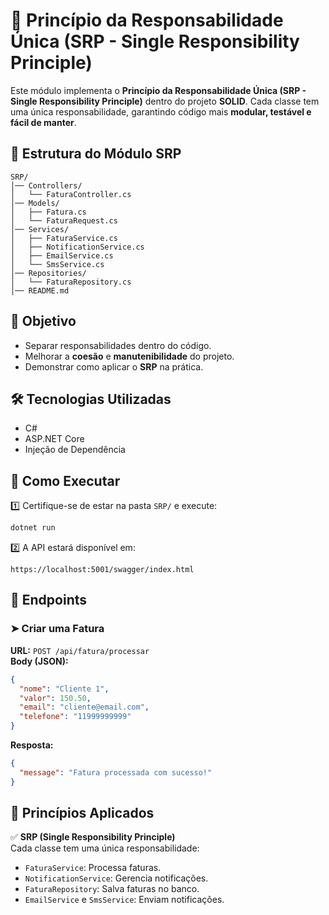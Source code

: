 # 🚀 Princípio da Responsabilidade Única (SRP - Single Responsibility Principle)

Este módulo implementa o **Princípio da Responsabilidade Única (SRP - Single Responsibility Principle)** dentro do projeto **SOLID**. Cada classe tem uma única responsabilidade, garantindo código mais **modular, testável e fácil de manter**.

## 📂 Estrutura do Módulo SRP

```
SRP/
│── Controllers/
│   └── FaturaController.cs
│── Models/
│   ├── Fatura.cs
│   └── FaturaRequest.cs
│── Services/
│   ├── FaturaService.cs
│   ├── NotificationService.cs
│   ├── EmailService.cs
│   └── SmsService.cs
│── Repositories/
│   └── FaturaRepository.cs
│── README.md
```

## 🎯 Objetivo

- Separar responsabilidades dentro do código.
- Melhorar a **coesão** e **manutenibilidade** do projeto.
- Demonstrar como aplicar o **SRP** na prática.

## 🛠 Tecnologias Utilizadas
- C#
- ASP.NET Core
- Injeção de Dependência

## 🔧 Como Executar

1️⃣ Certifique-se de estar na pasta `SRP/` e execute:

```sh
dotnet run
```

2️⃣ A API estará disponível em:

```
https://localhost:5001/swagger/index.html
```

## 📝 Endpoints

### ➤ Criar uma Fatura
**URL:** `POST /api/fatura/processar`  
**Body (JSON):**
```json
{
  "nome": "Cliente 1",
  "valor": 150.50,
  "email": "cliente@email.com",
  "telefone": "11999999999"
}
```

**Resposta:**
```json
{
  "message": "Fatura processada com sucesso!"
}
```

## 📌 Princípios Aplicados

✅ **SRP (Single Responsibility Principle)**  
Cada classe tem uma única responsabilidade:  
- `FaturaService`: Processa faturas.  
- `NotificationService`: Gerencia notificações.  
- `FaturaRepository`: Salva faturas no banco.  
- `EmailService` e `SmsService`: Enviam notificações.
